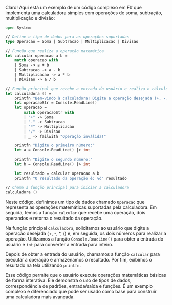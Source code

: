 Claro! Aqui está um exemplo de um código complexo em F# que implementa uma calculadora simples com operações de soma, subtração, multiplicação e divisão:

```fsharp
open System

// Define o tipo de dados para as operações suportadas
type Operacao = Soma | Subtracao | Multiplicacao | Divisao

// Função que realiza a operação matemática
let calcular operacao a b =
    match operacao with
    | Soma -> a + b
    | Subtracao -> a - b
    | Multiplicacao -> a * b
    | Divisao -> a / b

// Função principal que recebe a entrada do usuário e realiza o cálculo
let calculadora () =
    printfn "Bem-vindo à calculadora! Digite a operação desejada (+, -, *, /):"
    let operacaoStr = Console.ReadLine()
    let operacao =
        match operacaoStr with
        | "+" -> Soma
        | "-" -> Subtracao
        | "*" -> Multiplicacao
        | "/" -> Divisao
        | _ -> failwith "Operação inválida!"

    printfn "Digite o primeiro número:"
    let a = Console.ReadLine() |> int

    printfn "Digite o segundo número:"
    let b = Console.ReadLine() |> int

    let resultado = calcular operacao a b
    printfn "O resultado da operação é: %d" resultado

// Chama a função principal para iniciar a calculadora
calculadora ()
```

Neste código, definimos um tipo de dados chamado `Operacao` que representa as operações matemáticas suportadas pela calculadora. Em seguida, temos a função `calcular` que recebe uma operação, dois operandos e retorna o resultado da operação.

Na função principal `calculadora`, solicitamos ao usuário que digite a operação desejada (+, -, *, /) e, em seguida, os dois números para realizar a operação. Utilizamos a função `Console.ReadLine()` para obter a entrada do usuário e `int` para converter a entrada para inteiro.

Depois de obter a entrada do usuário, chamamos a função `calcular` para executar a operação e armazenamos o resultado. Por fim, exibimos o resultado na tela utilizando `printfn`.

Esse código permite que o usuário execute operações matemáticas básicas de forma interativa. Ele demonstra o uso de tipos de dados, correspondência de padrões, entrada/saída e funções. É um exemplo complexo e diferenciado que pode ser usado como base para construir uma calculadora mais avançada.